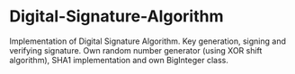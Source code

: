# Digital-Signature-Algorithm
Implementation of Digital Signature Algorithm. Key generation, signing and verifying signature. Own random number generator (using XOR shift algorithm), SHA1 implementation and own BigInteger class.

